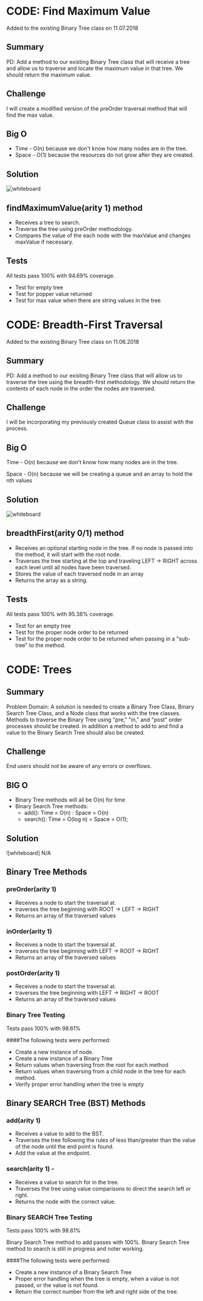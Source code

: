 # CODE: Find Maximum Value
Added to the existing Binary Tree class on 11.07.2018

## Summary
PD: Add a method to our existing Binary Tree class that will receive a tree and allow us to traverse and locate the maximum value in that tree.  We should return the maximum value.

## Challenge
I will create a modified version of the preOrder traversal method that will find the max value.

## Big O
* Time - O(n) because we don't know how many nodes are in the tree.
* Space - O(1) because the resources do not grow after they are created.

## Solution
![whiteboard](https://raw.githubusercontent.com/dlchambersjr/data-structures-and-algorithms/master/assets/find-maximum-value-binary-tree.jpg)

## findMaximumValue(arity 1) method
* Receives a tree to search.
* Traverse the tree using preOrder methodology.
* Compares the value of the each node with the maxValue and changes maxValue if necessary.

## Tests
All tests pass 100% with 94.69% coverage.
* Test for empty tree
* Test for popper value returned
* Test for max value when there are string values in the tree

# CODE: Breadth-First Traversal
Added to the existing Binary Tree class on 11.06.2018

## Summary
PD: Add a method to our existing Binary Tree class that will allow us to traverse the tree using the breadth-first methodology.  We should return the contents of each node in the order the nodes are traversed.

## Challenge
I will be incorporating my previously created Queue class to assist with the process.

## Big O
Time - O(n) because we don't know how many nodes are in the tree.

Space - O(n) because we will be creating a queue and an array to hold the nth values

## Solution
![whiteboard](https://raw.githubusercontent.com/dlchambersjr/data-structures-and-algorithms/master/assets/breadth-first-traversal.jpg)

## breadthFirst(arity 0/1) method
* Receives an optional starting node in the tree. If no node is passed into the method, it will start with the root node.
* Traverses the tree starting at the top and traveling LEFT -> RIGHT across each level until all nodes have been traversed.
* Stores the value of each traversed node in an array
* Returns the array as a string.

## Tests
All tests pass 100% with 95.38% coverage.
* Test for an empty tree
* Test for the proper node order to be returned
* Test for the proper node order to be returned when passing in a "sub-tree" to the method.


# CODE: Trees

## Summary
Problem Domain: A solution is needed to create a Binary Tree Class, Binary Search Tree Class, and a Node class that works with the tree classes.  Methods to traverse the Binary Tree using "pre," "in," and "post" order processes should be created.  In addition a method to add to and find a value to the Binary Search Tree should also be created.

## Challenge
End users should not be aware of any errors or overflows.

## BIG O
* Binary Tree methods will all be O(n) for time
* Binary Search Tree methods:
  - add(): Time = O(n) : Space = O(n)
  - search(): Time = O(log n) = Space = O(1);

## Solution
![whiteboard] N/A


## Binary Tree Methods

### preOrder(arity 1)
* Receives a node to start the traversal at.
* traverses the tree beginning with ROOT -> LEFT -> RIGHT
* Returns an array of the traversed values

### inOrder(arity 1)
* Receives a node to start the traversal at.
* traverses the tree beginning with LEFT -> ROOT -> RIGHT
* Returns an array of the traversed values

### postOrder(arity 1)
* Receives a node to start the traversal at.
* traverses the tree beginning with LEFT -> RIGHT -> ROOT 
* Returns an array of the traversed values

### Binary Tree Testing
Tests pass 100% with 98.61%

####The following tests were performed:
* Create a new instance of node.
* Create a new instance of a Binary Tree
* Return values when traversing from the root for each method
* Return values when traversing from a child node in the tree for each method.
* Verify proper error handling when the tree is empty

## Binary SEARCH Tree (BST) Methods

### add(arity 1)
* Receives a value to add to the BST.
* Traverses the tree following the rules of less than/greater than the value of the node until the end point is found.
* Add the value at the endpoint.

### search(arity 1) - 
* Receives a value to search for in the tree.
* Traverses the tree using value comparisons to direct the search left or right.
* Returns the node with the correct value.

### Binary SEARCH Tree Testing
Tests pass 100% with 98.61%

Binary Search Tree method to add passes with 100%.
Binary Search Tree method to search is still in progress and noter working.


####The following tests were performed:
* Create a new instance of a Binary Search Tree
* Proper error handling when the tree is empty, when a value is not passed, or the value is not found.
* Return the correct number from the left and right side of the tree.




